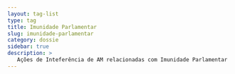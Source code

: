 ```yaml
---
layout: tag-list
type: tag
title: Imunidade Parlamentar
slug: imunidade-parlamentar
category: dossie
sidebar: true
description: >
   Ações de Inteferência de AM relacionadas com Imunidade Parlamentar
---
```

